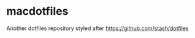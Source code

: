macdotfiles
===========

Another dotfiles repository styled after https://github.com/stash/dotfiles
